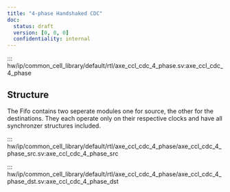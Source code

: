 ```yaml
---
title: "4-phase Handshaked CDC"
doc:
  status: draft
  version: [0, 0, 0]
  confidentiality: internal
---
```


::: hw/ip/common_cell_library/default/rtl/axe_ccl_cdc_4_phase.sv:axe_ccl_cdc_4_phase

## Structure

The Fifo contains two seperate modules one for source, the other for the destinations. They each operate only on their
respective clocks and have all synchronzer structures included.

::: hw/ip/common_cell_library/default/rtl/axe_ccl_cdc_4_phase/axe_ccl_cdc_4_phase_src.sv:axe_ccl_cdc_4_phase_src

::: hw/ip/common_cell_library/default/rtl/axe_ccl_cdc_4_phase/axe_ccl_cdc_4_phase_dst.sv:axe_ccl_cdc_4_phase_dst
